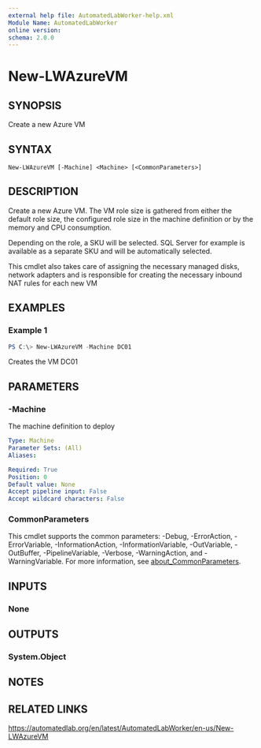 ```yaml
---
external help file: AutomatedLabWorker-help.xml
Module Name: AutomatedLabWorker
online version:
schema: 2.0.0
---
```


# New-LWAzureVM

## SYNOPSIS
Create a new Azure VM

## SYNTAX

```
New-LWAzureVM [-Machine] <Machine> [<CommonParameters>]
```

## DESCRIPTION
Create a new Azure VM.
The VM role size is gathered from either the default role size, the configured role size in the machine definition or by the memory and CPU consumption.

Depending on the role, a SKU will be selected.
SQL Server for example is available as a separate SKU and will be automatically selected.

This cmdlet also takes care of assigning the necessary managed disks, network adapters and is responsible for creating the necessary inbound NAT rules for each new VM

## EXAMPLES

### Example 1
```powershell
PS C:\> New-LWAzureVM -Machine DC01
```

Creates the VM DC01

## PARAMETERS

### -Machine
The machine definition to deploy

```yaml
Type: Machine
Parameter Sets: (All)
Aliases:

Required: True
Position: 0
Default value: None
Accept pipeline input: False
Accept wildcard characters: False
```

### CommonParameters
This cmdlet supports the common parameters: -Debug, -ErrorAction, -ErrorVariable, -InformationAction, -InformationVariable, -OutVariable, -OutBuffer, -PipelineVariable, -Verbose, -WarningAction, and -WarningVariable. For more information, see [about_CommonParameters](http://go.microsoft.com/fwlink/?LinkID=113216).

## INPUTS

### None
## OUTPUTS

### System.Object
## NOTES

## RELATED LINKS
https://automatedlab.org/en/latest/AutomatedLabWorker/en-us/New-LWAzureVM

